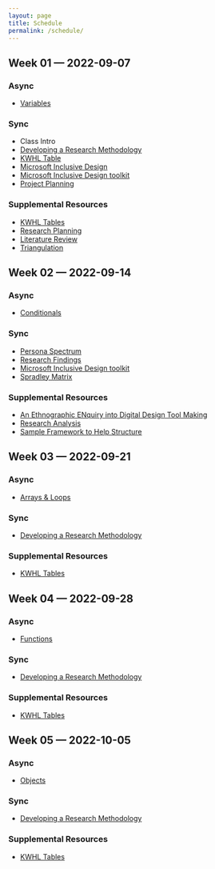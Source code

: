 ```yaml
---
layout: page
title: Schedule
permalink: /schedule/
---
```


<!-- WEEK 1 -->

## Week 01 — 2022-09-07

### Async
- [Variables](https://web.microsoftstream.com/video/d6cea8f7-2019-42d2-90de-85bc19f50a91)

### Sync

- Class Intro
- [Developing a Research Methodology](/assets/wk01/developing-a-research-methodology_lecture.pdf)
- [KWHL Table](/assets/wk01/KWHL-table_activity.xd)
- [Microsoft Inclusive Design](/assets/wk1/microsoft-inclusive-design_lecture.pdf)
- [Microsoft Inclusive Design toolkit](/assets/wk01/microsoft-inclusive-design-tool-kit_activity.pdf)
- [Project Planning](/assets/wk01/project-plan_activity.xlsx)


### Supplemental Resources

- [KWHL Tables](/assets/wk01/JennVisockyOGra_2017_KWHLTables_ADesignersResearchMan.pdf)
- [Research Planning](/assets/wk01/JennVisockyOGra_2017_ResearchPlanning_ADesignersResearchMan.pdf)
- [Literature Review](/assets/wk01/JennVisockyOGra_2017_StrategyLiteratureRev_ADesignersResearchMan.pdf)
- [Triangulation](/assets/wk01/JennVisockyOGra_2017_Triangulation_ADesignersResearchMan.pdf)

<!-- week 02 -->

## Week 02 — 2022-09-14

### Async
- [Conditionals](https://web.microsoftstream.com/video/08d5ea30-e8df-4bee-95d5-e02af3659d6b)

### Sync
- [Persona Spectrum](/assets/wk02/persona-spectrum_lecture.pdf)
- [Research Findings](/assets/wk02/research_findings_lecture.pdf)
- [Microsoft Inclusive Design toolkit](/assets/wk01/microsoft-inclusive-design-tool-kit_activity.pdf)
- [Spradley Matrix](/assets/wk02/spradley-matrix.pdf)

### Supplemental Resources
- [An Ethnographic ENquiry into Digital Design Tool Making](/assets/wk02/caadria2020_209.pdf)
- [Research Analysis](/assets/wk02/JennVisockyOGra_2017_ResearchAnalysis_ADesignersResearchMan.pdf)
- [Sample Framework to Help Structure](/assets/wk02/JennVisockyOGra_2017_SampleFrameworkToHelp_ADesignersResearchMan.pdf)

<!--  WEEK 02 -->

## Week 03 — 2022-09-21

### Async
- [Arrays & Loops](hthttps://web.microsoftstream.com/video/4a5d8b30-7cfa-4583-87dd-17ee02ee5d7f)

### Sync
- [Developing a Research Methodology](/assets/wk01/developing-a-research-methodology_lecture.pdf)

### Supplemental Resources
- [KWHL Tables](/assets/wk01/JennVisockyOGra_2017_KWHLTables_ADesignersResearchMan.pdf)

<!-- WEEK 04 -->

## Week 04 — 2022-09-28

### Async
- [Functions](https://web.microsoftstream.com/video/d8c228cb-7f6c-45dc-b407-a23b857fc49c)

### Sync
- [Developing a Research Methodology](/assets/wk01/developing-a-research-methodology_lecture.pdf)

### Supplemental Resources
- [KWHL Tables](/assets/wk01/JennVisockyOGra_2017_KWHLTables_ADesignersResearchMan.pdf)

<!-- WEEK 05 -->

## Week 05 — 2022-10-05

### Async
- [Objects](hthttps://web.microsoftstream.com/video/c6b478cd-de0a-468a-8360-e9bd3cfe8dce)

### Sync
- [Developing a Research Methodology](/assets/wk01/developing-a-research-methodology_lecture.pdf)

### Supplemental Resources
- [KWHL Tables](/assets/wk01/JennVisockyOGra_2017_KWHLTables_ADesignersResearchMan.pdf)























